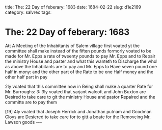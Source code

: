 title: The: 22 Day of feberary: 1683
date: 1684-02-22
slug: d1e2169
category: salvrec
tags: 


<div markdown class="doc" id="d1e2169">


# The: 22 Day of feberary: 1683

Att A Meeting of the Inhabitants of Salem village first voated yt the committee shall make instead of the fiften pounds formorly voated to be made for Mr. Epps a rate of tweenty pounds to pay Mr. Epps and to Repair the ministry House and paster and what this wanteth to Discharge the whol as above the Inhabitants are to pay and Mr. Epps to Have seven pound one half in mony: and the other part of the Rate to be one Half money and the other half part in pay

2ly voated that this committee now in Being shall make a quarter Rate for Mr. Burroughs: 3: 3ly voated that sarjant walcott and John Buxton are Desired to take care to git the ministry House and pastor Repaired and the committe are to pay them

[19] 4ly voated that Joseph Herrick and Jonathan putnam and Goodman Cloys are Desiered to take care for to gitt a boate for the Removeing Mr. Lawson goods ---
</div>